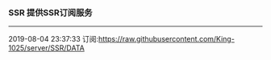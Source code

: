 ### SSR 提供SSR订阅服务
---
2019-08-04 23:37:33 订阅:https://raw.githubusercontent.com/King-1025/server/SSR/DATA
